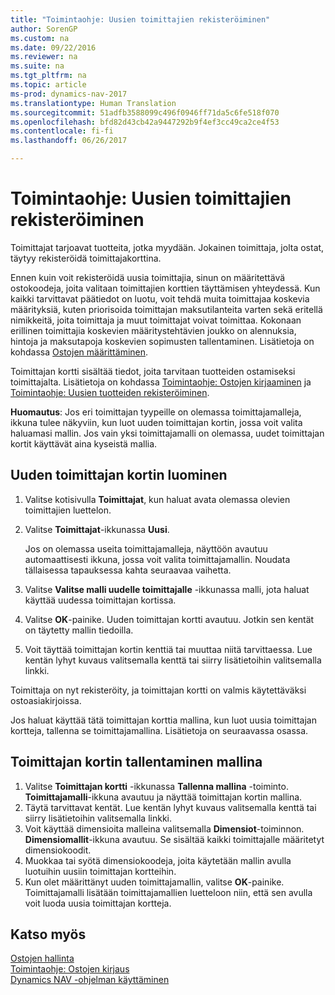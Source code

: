 ```yaml
---
title: "Toimintaohje: Uusien toimittajien rekisteröiminen"
author: SorenGP
ms.custom: na
ms.date: 09/22/2016
ms.reviewer: na
ms.suite: na
ms.tgt_pltfrm: na
ms.topic: article
ms-prod: dynamics-nav-2017
ms.translationtype: Human Translation
ms.sourcegitcommit: 51adfb3588099c496f0946ff71da5c6fe518f070
ms.openlocfilehash: bfd82d43cb42a9447292b9f4ef3cc49ca2ce4f53
ms.contentlocale: fi-fi
ms.lasthandoff: 06/26/2017

---
```


# <a name="how-to-register-new-vendors"></a>Toimintaohje: Uusien toimittajien rekisteröiminen
Toimittajat tarjoavat tuotteita, jotka myydään. Jokainen toimittaja, jolta ostat, täytyy rekisteröidä toimittajakorttina.

Ennen kuin voit rekisteröidä uusia toimittajia, sinun on määritettävä ostokoodeja, joita valitaan toimittajien korttien täyttämisen yhteydessä. Kun kaikki tarvittavat päätiedot on luotu, voit tehdä muita toimittajaa koskevia määrityksiä, kuten priorisoida toimittajan maksutilanteita varten sekä eritellä nimikkeitä, joita toimittaja ja muut toimittajat voivat toimittaa. Kokonaan erillinen toimittajia koskevien määritystehtävien joukko on alennuksia, hintoja ja maksutapoja koskevien sopimusten tallentaminen. Lisätietoja on kohdassa [Ostojen määrittäminen](purchasing-setup-purchasing.md).

Toimittajan kortti sisältää tiedot, joita tarvitaan tuotteiden ostamiseksi toimittajalta. Lisätietoja on kohdassa [Toimintaohje: Ostojen kirjaaminen](purchasing-how-record-purchases.md) ja [Toimintaohje: Uusien tuotteiden rekisteröiminen](inventory-how-register-new-products.md).

**Huomautus**: Jos eri toimittajan tyypeille on olemassa toimittajamalleja, ikkuna tulee näkyviin, kun luot uuden toimittajan kortin, jossa voit valita haluamasi mallin. Jos vain yksi toimittajamalli on olemassa, uudet toimittajan kortit käyttävät aina kyseistä mallia.

## <a name="to-create-a-new-vendor-card"></a>Uuden toimittajan kortin luominen
1. Valitse kotisivulla **Toimittajat**, kun haluat avata olemassa olevien toimittajien luettelon.  
2. Valitse **Toimittajat**-ikkunassa **Uusi**.

    Jos on olemassa useita toimittajamalleja, näyttöön avautuu automaattisesti ikkuna, jossa voit valita toimittajamallin. Noudata tällaisessa tapauksessa kahta seuraavaa vaihetta.
3. Valitse **Valitse malli uudelle toimittajalle** -ikkunassa malli, jota haluat käyttää uudessa toimittajan kortissa.
4. Valitse **OK**-painike. Uuden toimittajan kortti avautuu. Jotkin sen kentät on täytetty mallin tiedoilla.
5. Voit täyttää toimittajan kortin kenttiä tai muuttaa niitä tarvittaessa. Lue kentän lyhyt kuvaus valitsemalla kenttä tai siirry lisätietoihin valitsemalla linkki.

Toimittaja on nyt rekisteröity, ja toimittajan kortti on valmis käytettäväksi ostoasiakirjoissa.

Jos haluat käyttää tätä toimittajan korttia mallina, kun luot uusia toimittajan kortteja, tallenna se toimittajamallina. Lisätietoja on seuraavassa osassa.

## <a name="to-save-the-vendor-card-as-a-template"></a>Toimittajan kortin tallentaminen mallina
1. Valitse **Toimittajan kortti** -ikkunassa **Tallenna mallina** -toiminto. **Toimittajamalli**-ikkuna avautuu ja näyttää toimittajan kortin mallina.
2. Täytä tarvittavat kentät. Lue kentän lyhyt kuvaus valitsemalla kenttä tai siirry lisätietoihin valitsemalla linkki.
3. Voit käyttää dimensioita malleina valitsemalla **Dimensiot**-toiminnon. **Dimensiomallit**-ikkuna avautuu. Se sisältää kaikki toimittajalle määritetyt dimensiokoodit.
4. Muokkaa tai syötä dimensiokoodeja, joita käytetään mallin avulla luotuihin uusiin toimittajan kortteihin.
5. Kun olet määrittänyt uuden toimittajamallin, valitse **OK**-painike. Toimittajamalli lisätään toimittajamallien luetteloon niin, että sen avulla voit luoda uusia toimittajan kortteja.

## <a name="see-also"></a>Katso myös
[Ostojen hallinta](purchasing-manage-purchasing.md)  
[Toimintaohje: Ostojen kirjaus](purchasing-how-record-purchases.md)   
[Dynamics NAV -ohjelman käyttäminen](ui-work-product.md)

